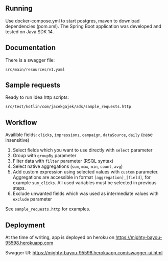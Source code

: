 ## Running

Use docker-compose.yml to start postgres, maven to download dependencies (pom.xml). The Spring Boot application was developed and tested on Java SDK 14.

## Documentation

There is a swagger file:
```
src/main/resources/v1.yaml
```

## Sample requests 

Ready to run Idea http scripts:
```
src/test/kotlin/com/jacekgajek/ads/sample_requests.http
```

## Workflow

Availible fields: `clicks`, `impressions`, `campaign`, `dataSource`, `daily` (case insensitive)

1. Select fields which you want to use directly with `select` parameter
2. Group with `groupBy` parameter
3. Filter data with `filter` parameter (RSQL syntax)
4. Select native aggregations (`sum`, `max`, `min`, `count`, `avg`)
5. Add custom expression using selected values with `custom` parameter. Aggregations are accessible in format `[aggregation]_[field]`, for example `sum_clicks`. All used variables must be selected in previous steps.
6. Exclude unwanted fields which was used as intermediate values with `exclude` parameter

See `sample_requests.http` for examples.

## Deployment

At the time of writing, app is deployed on heroku on https://mighty-bayou-95598.herokuapp.com

Swagger UI:
https://mighty-bayou-95598.herokuapp.com/swagger-ui.html

